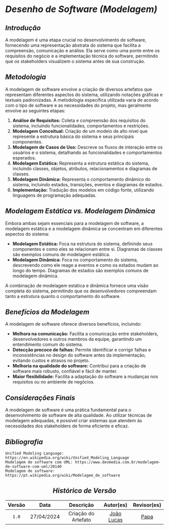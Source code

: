 # <a>*Desenho de Software (Modelagem)*</a>

## <a>*Introdução*</a>

A modelagem é uma etapa crucial no desenvolvimento de software, fornecendo uma representação abstrata do sistema que facilita a compreensão, comunicação e análise. Ela serve como uma ponte entre os requisitos do negócio e a implementação técnica do software, permitindo que os stakeholders visualizem o sistema antes de sua construção.

## <a>*Metodologia*</a>

A modelagem de software envolve a criação de diversos artefatos que representam diferentes aspectos do sistema, utilizando notações gráficas e textuais padronizadas. A metodologia específica utilizada varia de acordo com o tipo de software e as necessidades do projeto, mas geralmente envolve as seguintes etapas:

1. **Análise de Requisitos:** Coleta e compreensão dos requisitos do sistema, incluindo funcionalidades, comportamentos e restrições.
2. **Modelagem Conceitual:** Criação de um modelo de alto nível que represente a estrutura básica do sistema e seus principais componentes.
3. **Modelagem de Casos de Uso:** Descreve os fluxos de interação entre os usuários e o sistema, detalhando as funcionalidades e comportamentos esperados.
4. **Modelagem Estática:** Representa a estrutura estática do sistema, incluindo classes, objetos, atributos, relacionamentos e diagramas de classes.
5. **Modelagem Dinâmica:** Representa o comportamento dinâmico do sistema, incluindo estados, transições, eventos e diagramas de estados.
6. **Implementação:** Tradução dos modelos em código fonte, utilizando linguagens de programação adequadas.

## <a>*Modelagem Estática vs. Modelagem Dinâmica*</a>

Embora ambas sejam essenciais para a modelagem de software, a modelagem estática e a modelagem dinâmica se concentram em diferentes aspectos do sistema:

* **Modelagem Estática:** Foca na estrutura do sistema, definindo seus componentes e como eles se relacionam entre si. Diagramas de classes são exemplos comuns de modelagem estática.
* **Modelagem Dinâmica:** Foca no comportamento do sistema, descrevendo como ele reage a eventos e como os estados mudam ao longo do tempo. Diagramas de estados são exemplos comuns de modelagem dinâmica.

A combinação de modelagem estática e dinâmica fornece uma visão completa do sistema, permitindo que os desenvolvedores compreendam tanto a estrutura quanto o comportamento do software.

## <a>*Benefícios da Modelagem*</a>

A modelagem de software oferece diversos benefícios, incluindo:

* **Melhora na comunicação:** Facilita a comunicação entre stakeholders, desenvolvedores e outros membros da equipe, garantindo um entendimento comum do sistema.
* **Detecção precoce de falhas:** Permite identificar e corrigir falhas e inconsistências no design do software antes da implementação, evitando custos e atrasos no projeto.
* **Melhoria na qualidade do software:** Contribui para a criação de software mais robusto, confiável e fácil de manter.
* **Maior flexibilidade:** Facilita a adaptação do software a mudanças nos requisitos ou no ambiente de negócios.

## <a>*Considerações Finais*</a>

A modelagem de software é uma prática fundamental para o desenvolvimento de software de alta qualidade. Ao utilizar técnicas de modelagem adequadas, é possível criar sistemas que atendem às necessidades dos stakeholders de forma eficiente e eficaz.

## <a>*Bibliografia*</a>

    Unified Modeling Language: https://en.wikipedia.org/wiki/Unified_Modeling_Language
    Modelagem de software com UML: https://www.devmedia.com.br/modelagem-de-software-com-uml/20140
    Modelagem de software: https://pt.wikipedia.org/wiki/Modelagem_de_software

<center>

## <a>*Histórico de Versão*</a>

| Versão |    Data    |      Descrição      |                    Autor(es)                     |         Revisor(es)          |
| :----: | :--------: | :-----------------: | :----------------------------------------------: | :--------------------------: |
|  `1.0`   | 27/04/2024 | Criação do Artefato | [João Lucas](https://github.com/VasconcelosJoao) | [Papa](../Subgrupos/Papa.md) |

